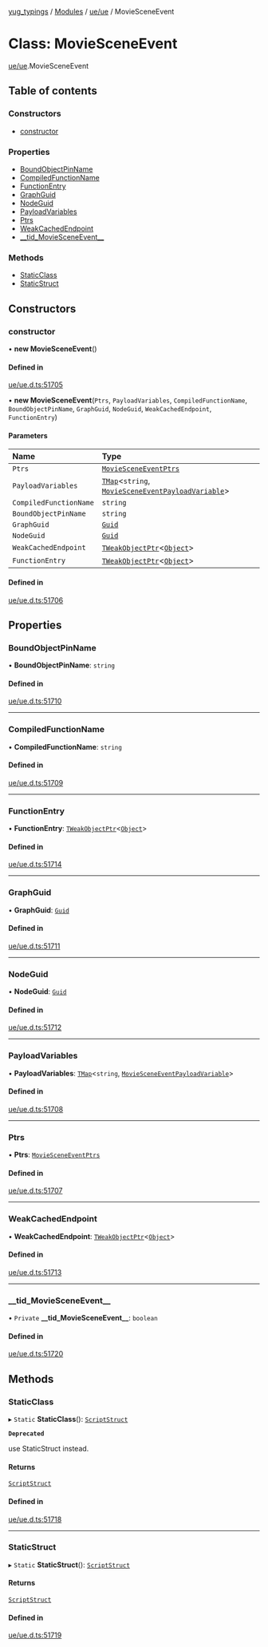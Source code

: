 [yug_typings](../README.md) / [Modules](../modules.md) / [ue/ue](../modules/ue_ue.md) / MovieSceneEvent

# Class: MovieSceneEvent

[ue/ue](../modules/ue_ue.md).MovieSceneEvent

## Table of contents

### Constructors

- [constructor](ue_ue.MovieSceneEvent.md#constructor)

### Properties

- [BoundObjectPinName](ue_ue.MovieSceneEvent.md#boundobjectpinname)
- [CompiledFunctionName](ue_ue.MovieSceneEvent.md#compiledfunctionname)
- [FunctionEntry](ue_ue.MovieSceneEvent.md#functionentry)
- [GraphGuid](ue_ue.MovieSceneEvent.md#graphguid)
- [NodeGuid](ue_ue.MovieSceneEvent.md#nodeguid)
- [PayloadVariables](ue_ue.MovieSceneEvent.md#payloadvariables)
- [Ptrs](ue_ue.MovieSceneEvent.md#ptrs)
- [WeakCachedEndpoint](ue_ue.MovieSceneEvent.md#weakcachedendpoint)
- [\_\_tid\_MovieSceneEvent\_\_](ue_ue.MovieSceneEvent.md#__tid_moviesceneevent__)

### Methods

- [StaticClass](ue_ue.MovieSceneEvent.md#staticclass)
- [StaticStruct](ue_ue.MovieSceneEvent.md#staticstruct)

## Constructors

### constructor

• **new MovieSceneEvent**()

#### Defined in

[ue/ue.d.ts:51705](https://github.com/YugMetaverse/yug_typings/blob/b7d9b19/ue/ue.d.ts#L51705)

• **new MovieSceneEvent**(`Ptrs`, `PayloadVariables`, `CompiledFunctionName`, `BoundObjectPinName`, `GraphGuid`, `NodeGuid`, `WeakCachedEndpoint`, `FunctionEntry`)

#### Parameters

| Name | Type |
| :------ | :------ |
| `Ptrs` | [`MovieSceneEventPtrs`](ue_ue.MovieSceneEventPtrs.md) |
| `PayloadVariables` | [`TMap`](../interfaces/ue_puerts.TMap.md)<`string`, [`MovieSceneEventPayloadVariable`](ue_ue.MovieSceneEventPayloadVariable.md)\> |
| `CompiledFunctionName` | `string` |
| `BoundObjectPinName` | `string` |
| `GraphGuid` | [`Guid`](ue_ue_s.Guid.md) |
| `NodeGuid` | [`Guid`](ue_ue_s.Guid.md) |
| `WeakCachedEndpoint` | [`TWeakObjectPtr`](../modules/ue_puerts.md#tweakobjectptr)<[`Object`](ue_ue.Object.md)\> |
| `FunctionEntry` | [`TWeakObjectPtr`](../modules/ue_puerts.md#tweakobjectptr)<[`Object`](ue_ue.Object.md)\> |

#### Defined in

[ue/ue.d.ts:51706](https://github.com/YugMetaverse/yug_typings/blob/b7d9b19/ue/ue.d.ts#L51706)

## Properties

### BoundObjectPinName

• **BoundObjectPinName**: `string`

#### Defined in

[ue/ue.d.ts:51710](https://github.com/YugMetaverse/yug_typings/blob/b7d9b19/ue/ue.d.ts#L51710)

___

### CompiledFunctionName

• **CompiledFunctionName**: `string`

#### Defined in

[ue/ue.d.ts:51709](https://github.com/YugMetaverse/yug_typings/blob/b7d9b19/ue/ue.d.ts#L51709)

___

### FunctionEntry

• **FunctionEntry**: [`TWeakObjectPtr`](../modules/ue_puerts.md#tweakobjectptr)<[`Object`](ue_ue.Object.md)\>

#### Defined in

[ue/ue.d.ts:51714](https://github.com/YugMetaverse/yug_typings/blob/b7d9b19/ue/ue.d.ts#L51714)

___

### GraphGuid

• **GraphGuid**: [`Guid`](ue_ue_s.Guid.md)

#### Defined in

[ue/ue.d.ts:51711](https://github.com/YugMetaverse/yug_typings/blob/b7d9b19/ue/ue.d.ts#L51711)

___

### NodeGuid

• **NodeGuid**: [`Guid`](ue_ue_s.Guid.md)

#### Defined in

[ue/ue.d.ts:51712](https://github.com/YugMetaverse/yug_typings/blob/b7d9b19/ue/ue.d.ts#L51712)

___

### PayloadVariables

• **PayloadVariables**: [`TMap`](../interfaces/ue_puerts.TMap.md)<`string`, [`MovieSceneEventPayloadVariable`](ue_ue.MovieSceneEventPayloadVariable.md)\>

#### Defined in

[ue/ue.d.ts:51708](https://github.com/YugMetaverse/yug_typings/blob/b7d9b19/ue/ue.d.ts#L51708)

___

### Ptrs

• **Ptrs**: [`MovieSceneEventPtrs`](ue_ue.MovieSceneEventPtrs.md)

#### Defined in

[ue/ue.d.ts:51707](https://github.com/YugMetaverse/yug_typings/blob/b7d9b19/ue/ue.d.ts#L51707)

___

### WeakCachedEndpoint

• **WeakCachedEndpoint**: [`TWeakObjectPtr`](../modules/ue_puerts.md#tweakobjectptr)<[`Object`](ue_ue.Object.md)\>

#### Defined in

[ue/ue.d.ts:51713](https://github.com/YugMetaverse/yug_typings/blob/b7d9b19/ue/ue.d.ts#L51713)

___

### \_\_tid\_MovieSceneEvent\_\_

• `Private` **\_\_tid\_MovieSceneEvent\_\_**: `boolean`

#### Defined in

[ue/ue.d.ts:51720](https://github.com/YugMetaverse/yug_typings/blob/b7d9b19/ue/ue.d.ts#L51720)

## Methods

### StaticClass

▸ `Static` **StaticClass**(): [`ScriptStruct`](ue_ue.ScriptStruct.md)

**`Deprecated`**

use StaticStruct instead.

#### Returns

[`ScriptStruct`](ue_ue.ScriptStruct.md)

#### Defined in

[ue/ue.d.ts:51718](https://github.com/YugMetaverse/yug_typings/blob/b7d9b19/ue/ue.d.ts#L51718)

___

### StaticStruct

▸ `Static` **StaticStruct**(): [`ScriptStruct`](ue_ue.ScriptStruct.md)

#### Returns

[`ScriptStruct`](ue_ue.ScriptStruct.md)

#### Defined in

[ue/ue.d.ts:51719](https://github.com/YugMetaverse/yug_typings/blob/b7d9b19/ue/ue.d.ts#L51719)
